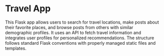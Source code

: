 # Travel App

This Flask app allows users to search for travel locations, make posts about their favorite places, and browse posts from others with similar demographic profiles. It uses an API to fetch travel information and integrates user profiles for personalized recommendations. The structure follows standard Flask conventions with properly managed static files and templates.

